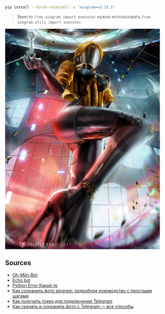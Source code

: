 ```bash
pip install --force-reinstall -v "aiogram==2.23.1"
```


> Вместо ```from aiogram import executor``` нужно использовать ```from aiogram.utils import executor```. 


![](https://raw.githubusercontent.com/unton3ton/le_chic/main/photo_2024-05-02_11-59-33.jpg)

## Sources

* [Oh-Mijn-Bot](https://github.com/unton3ton/Oh-Mijn-Bot)
* [Echo bot](https://aiogram-birdi7.readthedocs.io/en/latest/examples/echo_bot.html)
* [Python Error Какой то](https://otvet.mail.ru/question/235412482)
* [Как сохранить фото aiogram: подробное руководство с простыми шагами](https://pythonhelp.ru/aiogram/kak-sokhranit-foto-aiogram/)
* [Как получить токен для подключения Telegram](https://helpdesk.bitrix24.ru/open/17538378/)
* [Как скачать и сохранить фото с Telegram — все способы](https://otzyvmarketing.ru/articles/kak-skachat-i-sohranit-foto-s-telegram/)

